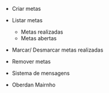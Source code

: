 - Criar metas
- Listar metas
    - Metas realizadas
    - Metas abertas
- Marcar/ Desmarcar metas realizadas
- Remover metas
- Sistema de mensagens

- Oberdan Mairnho